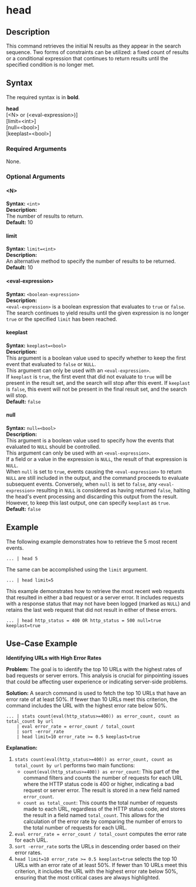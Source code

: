 # head

## Description

This command retrieves the initial N results as they appear in the search sequence. Two forms of constraints can be utilized: a fixed count of results or a conditional expression that continues to return results until the specified condition is no longer met.

## Syntax
The required syntax is in **bold**.

**head**\
[\<N\> or (\<eval-expression\>)]\
[limit=\<int\>]\
[null=\<bool\>]\
[keeplast=\<bool\>]


### Required Arguments

None.


### Optional Arguments

#### \<N\>
**Syntax:** `<int>`\
**Description:**\
The number of results to return.\
**Default:** 10



#### limit
**Syntax:** `limit=<int>`\
**Description:**\
An alternative method to specify the number of results to be returned.\
**Default:** 10



#### \<eval-expression\>
**Syntax:** `<boolean-expression>`\
**Description:** \
`<eval-expression>` is a boolean expression that evaluates to `true` or `false`.\
The search continues to yield results until the given expression is no longer `true` or the specified `limit` has been reached.

#### keeplast
**Syntax:** `keeplast=<bool>`\
**Description:**\
This argument is a boolean value used to specify whether to keep the first event that evaluated to `false` or `NULL`.\
This argument can only be used with an `<eval-expression>`.\
If `keeplast` is `true`, the first event that did not evaluate to `true` will be present in the result set, and the search will stop after this event. If `keeplast` is `false`, this event will not be present in the final result set, and the search will stop.\
**Default:** `false`

#### null
**Syntax:** `null=<bool>`\
**Description:**\
This argument is a boolean value used to specify how the events that evaluated to `NULL` should be controlled.\
This argument can only be used with an `<eval-expression>`.\
If a field or a value in the expression is `NULL`, the result of that expression is `NULL`.\
When `null` is set to `true`, events causing the `<eval-expression>` to return `NULL` are still included in the output, and the command proceeds to evaluate subsequent events. Conversely, when `null` is set to `false`, any `<eval-expression>` resulting in `NULL` is considered as having returned `false`, halting the head's event processing and discarding this output from the result. However, to keep this last output, one can specify `keeplast` as `true`.\
**Default:** `false`


## Example

The following example demonstrates how to retrieve the 5 most recent events.
```
... | head 5
```
The same can be accomplished using the `limit` argument.
```
... | head limit=5
```

This example demonstrates how to retrieve the most recent web requests that resulted in either a bad request or a server error. It includes requests with a response status that may not have been logged (marked as `NULL`) and retains the last web request that did not result in either of these errors.
```
... | head http_status = 400 OR http_status = 500 null=true keeplast=true
```

## Use-Case Example

**Identifying URLs with High Error Rates**

**Problem:** The goal is to identify the top 10 URLs with the highest rates of bad requests or server errors. This analysis is crucial for pinpointing issues that could be affecting user experience or indicating server-side problems.

**Solution:** A search command is used to fetch the top 10 URLs that have an error rate of at least 50%. If fewer than 10 URLs meet this criterion, the command includes the URL with the highest error rate below 50%.

```
... | stats count(eval(http_status>=400)) as error_count, count as total_count by url 
    | eval error_rate = error_count / total_count 
    | sort -error_rate
    | head limit=10 error_rate >= 0.5 keeplast=true
```

**Explanation:**
1. `stats count(eval(http_status>=400)) as error_count, count as total_count by url` performs two main functions:
   - `count(eval(http_status>=400)) as error_count`: This part of the command filters and counts the number of requests for each URL where the HTTP status code is 400 or higher, indicating a bad request or server error. The result is stored in a new field named `error_count`.
   - `count as total_count`: This counts the total number of requests made to each URL, regardless of the HTTP status code, and stores the result in a field named `total_count`. This allows for the calculation of the error rate by comparing the number of errors to the total number of requests for each URL.
2. `eval error_rate = error_count / total_count` computes the error rate for each URL.
3. `sort -error_rate` sorts the URLs in descending order based on their error rates.
4. `head limit=10 error_rate >= 0.5 keeplast=true` selects the top 10 URLs with an error rate of at least 50%. If fewer than 10 URLs meet this criterion, it includes the URL with the highest error rate below 50%, ensuring that the most critical cases are always highlighted.



